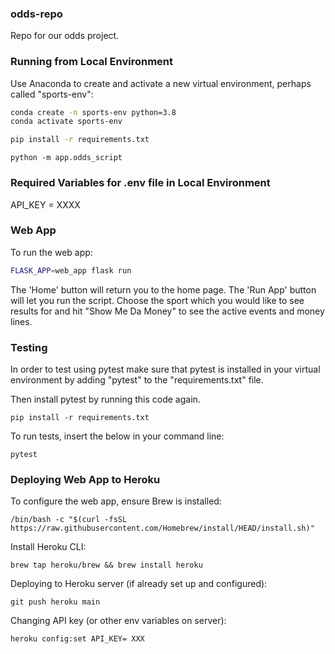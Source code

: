 ### odds-repo
Repo for our odds project.

### Running from Local Environment
Use Anaconda to create and activate a new virtual environment, perhaps called "sports-env":

```sh
conda create -n sports-env python=3.8
conda activate sports-env
```

```sh
pip install -r requirements.txt
```

```
python -m app.odds_script  
```

### Required Variables for .env file in Local Environment

API_KEY = XXXX


### Web App

To run the web app:

```sh
FLASK_APP=web_app flask run
```

The 'Home' button will return you to the home page. The 'Run App' button will let you run the script. 
Choose the sport which you would like to see results for and hit "Show Me Da Money" to see the active events and money lines. 

### Testing

In order to test using pytest make sure that pytest is installed in your virtual environment by adding "pytest" to the "requirements.txt" file.

Then install pytest by running this code again.
```
pip install -r requirements.txt
```

To run tests, insert the below in your command line:
```
pytest
```

### Deploying Web App to Heroku

To configure the web app, ensure Brew is installed:

```
/bin/bash -c "$(curl -fsSL https://raw.githubusercontent.com/Homebrew/install/HEAD/install.sh)"
```

Install Heroku CLI: 

```
brew tap heroku/brew && brew install heroku
```

Deploying to Heroku server (if already set up and configured):

```
git push heroku main
```

Changing API key (or other env variables on server):

```
heroku config:set API_KEY= XXX
```


